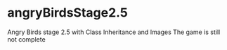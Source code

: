 # angryBirdsStage2.5
Angry Birds stage 2.5 with Class Inheritance and Images
The game is still not complete